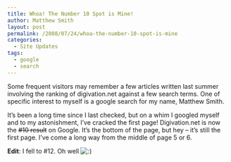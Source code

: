 ```yaml
---
title: Whoa! The Number 10 Spot is Mine!
author: Matthew Smith
layout: post
permalink: /2008/07/24/whoa-the-number-10-spot-is-mine
categories:
  - Site Updates
tags:
  - google
  - search
---
```

Some frequent visitors may remember a few articles written last summer involving the ranking of digivation.net against a few search terms. One of specific interest to myself is a google search for my name, Matthew Smith.

It&#8217;s been a long time since I last checked, but on a whim I googled myself and to my astonishment, I&#8217;ve cracked the first page! Digivation.net is now the <span style="text-decoration: line-through;">#10 result</span> on Google. It&#8217;s the bottom of the page, but hey &#8211; it&#8217;s still the first page. I&#8217;ve come a long way from the middle of page 5 or 6.

**Edit**: I fell to #12. Oh well <img src="http://digivation.net/wp-includes/images/smilies/icon_smile.gif" alt=":)" class="wp-smiley" />